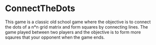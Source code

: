 # ConnectTheDots
This game is a classic old school game where the objective is to connect the dots of a n*n grid matrix and form squares by connecting lines. The game played between two players and the objective is to form more sqaures that your opponent when the game ends.
